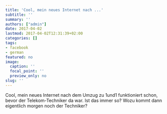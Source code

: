 ```yaml
---
title: 'Cool, mein neues Internet nach ...'
subtitle: ''
summary: ''
authors: ["admin"]
date: 2017-04-02
lastmod: 2017-04-02T12:31:39+02:00
categories: []
tags:
- facebook
- german
featured: no
image:
  caption: ''
  focal_point: ''
  preview_only: no
slug: ''
---
```

Cool, mein neues Internet nach dem Umzug zu 1und1 funktioniert schon, bevor der Telekom-Techniker da war. Ist das immer so? Wozu kommt dann eigentlich morgen noch der Techniker?


